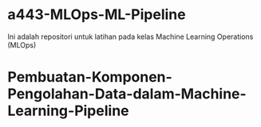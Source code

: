 # a443-MLOps-ML-Pipeline
Ini adalah repositori untuk latihan pada kelas Machine Learning Operations (MLOps)
# Pembuatan-Komponen-Pengolahan-Data-dalam-Machine-Learning-Pipeline
